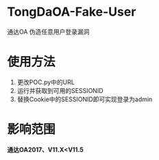 # TongDaOA-Fake-User
通达OA 伪造任意用户登录漏洞

# 使用方法
1. 更改POC.py中的URL
2. 运行并获取到可用的SESSIONID
3. 替换Cookie中的SESSIONID即可实现登录为admin

# 影响范围

**通达OA2017、V11.X<V11.5**
